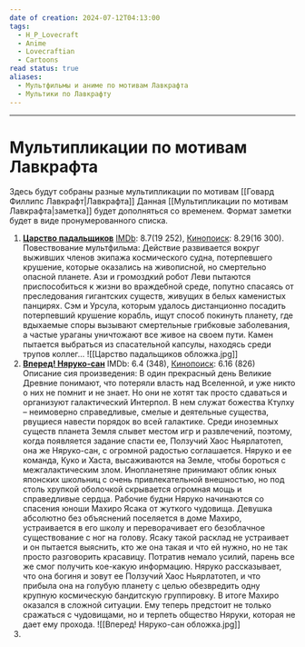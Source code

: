 ```yaml
---
date of creation: 2024-07-12T04:13:00
tags:
  - H_P_Lovecraft
  - Anime
  - Lovecraftian
  - Cartoons
read status: true
aliases:
  - Мультфильмы и аниме по мотивам Лавкрафта
  - Мультики по Лавкрафту
---
```

---
# Мультипликации по мотивам Лавкрафта

Здесь будут собраны разные мультипликации по мотивам [[Говард Филлипс Лавкрафт|Лавкрафта]]
Данная [[Мультипликации по мотивам Лавкрафта|заметка]] будет дополняться со временем. Формат заметки будет в виде пронумерованного списка.



1. [**Царство падальщиков**](https://ru.wikipedia.org/wiki/%D0%A6%D0%B0%D1%80%D1%81%D1%82%D0%B2%D0%BE_%D0%BF%D0%B0%D0%B4%D0%B0%D0%BB%D1%8C%D1%89%D0%B8%D0%BA%D0%BE%D0%B2) [IMDb](https://www.imdb.com/title/tt21056886/): 8.7(19 252), [Кинопоиск](https://www.kinopoisk.ru/series/5002282/): 8.29(16 300). Повествование мультфильма:           Действие развивается вокруг выживших членов экипажа космического судна, потерпевшего крушение, которые оказались на живописной, но смертельно опасной планете. Ази и громоздкий робот Леви пытаются приспособиться к жизни во враждебной среде, попутно спасаясь от преследования гигантских существ, живущих в белых каменистых панцирях. Сэм и Урсула, которым удалось дистанционно посадить потерпевший крушение корабль, ищут способ покинуть планету, где вдыхаемые споры вызывают смертельные грибковые заболевания, а частые ураганы уничтожают все живое на своем пути. Камен пытается выбраться из спасательной капсулы, находясь среди трупов коллег… ![[Царство падальщиков обложка.jpg]]
2. **[Вперед! Няруко-сан](https://ru.wikipedia.org/wiki/Haiyore!_Nyaruko-san)** IMDb: 6.4 (348), [Кинопоиск](https://www.kinopoisk.ru/series/757540/): 6.16 (826) Описание сия произведения: В один прекрасный день Великие Древние понимают, что потеряли власть над Вселенной, и уже никто о них не помнит и не знает. Но они не хотят так просто сдаваться и организуют галактический Интерпол. В нем служат божества Ктулху – неимоверно справедливые, смелые и деятельные существа, рвущиеся навести порядок во всей галактике. Среди иноземных существ планета Земля слывет местом игр и развлечений, поэтому, когда появляется задание спасти ее, Ползучий Хаос Ньярлатотеп, она же Няруко-сан, с огромной радостью соглашается. Няруко и ее команда, Куко и Хаста, высаживаются на Земле, чтобы бороться с межгалактическим злом. Инопланетяне принимают облик юных японских школьниц с очень привлекательной внешностью, но под столь хрупкой оболочкой скрывается огромная мощь и справедливые сердца. Рабочие будни Няруко начинаются со спасения юноши Махиро Ясака от жуткого чудовища. Девушка абсолютно без объяснений поселяется в доме Махиро, устраивается в его школу и переворачивает его безоблачное существование с ног на голову. Ясаку такой расклад не устраивает и он пытается выяснить, кто же она такая и что ей нужно, но не так просто разговорить красавицу. Потратив немало усилий, парень все же смог получить кое-какую информацию. Няруко рассказывает, что она богиня и зовут ее Ползучий Хаос Ньярлатотеп, и что прибыла она на голубую планету с целью обезвредить одну крупную космическую бандитскую группировку. В итоге Махиро оказался в сложной ситуации. Ему теперь предстоит не только сражаться с чудовищами, но и терпеть общество Няруки, которая не дает ему прохода. ![[Вперед! Няруко-сан обложка.jpg]]
3. 